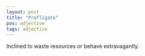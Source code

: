 ```yaml
---
layout: post
title: "Profligate"
pos: adjective
tags: adjective
---
```

Inclined to waste resources or behave extravagantly.

